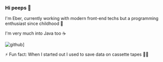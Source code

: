 ### Hi peeps 👋

I'm Eber, currently working with modern front-end techs but a programming enthusiast since childhood 👶

I'm very much into Java too ☕

![github](https://img.shields.io/badge/GitHub-000000?style=for-the-badge&logo=GitHub&logoColor=white)]

⚡ Fun fact: When I started out I used to save data on cassette tapes 📼🙈

<!--
**eberjoe/eberjoe** is a ✨ _special_ ✨ repository because its `README.md` (this file) appears on your GitHub profile.

Here are some ideas to get you started:

- 🔭 I’m currently working on ...
- 🌱 I’m currently learning ...
- 👯 I’m looking to collaborate on ...
- 🤔 I’m looking for help with ...
- 💬 Ask me about ...
- 📫 How to reach me: ...
- 😄 Pronouns: ...
- ⚡ Fun fact: ...
-->
